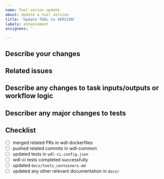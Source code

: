 ```yaml
---
name: Tool verson update
about: Update a tool version
title: 'Update TOOL to VERSION'
labels: enhancement
assignees: ''

---
```


## Describe your changes

<!-- e.g. Update samtools to v1.12 -->

## Related issues

<!-- e.g. Fixes #123 -->

## Describe any changes to task inputs/outputs or workflow logic

<!-- e.g. samtools v1.12 now requires a new input parameter -->

## Describer any major changes to tests

<!-- e.g. Updated tests to reflect new samtools v1.12 input parameter -->

## Checklist

- [ ] merged related PRs in wdl-dockerfiles
- [ ] pushed related commits in wdl-common
- [ ] updated tests in `wdl-ci.config.json`
- [ ] wdl-ci tests completed successfully
- [ ] updated `docs/tools_containers.md`
- [ ] updated any other relevant documentation in `docs/`
